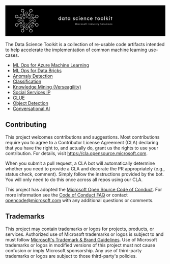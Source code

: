![banner](images\data-science-toolkit-banner.JPG)

The Data Science Toolkit is a collection of re-usable code artifacts intended to help accelerate the implementation of common machine learning use-cases.

- [ML Ops for Azure Machine Learning](https://github.com/microsoft/dstoolkit-mlops-base)
- [ML Ops for Data Bricks](https://github.com/microsoft/dstoolkit-ml-ops-for-databricks)
- [Anomaly Detection](https://github.com/microsoft/dstoolkit-anomaly-detection-ijungle)
- [Classification](https://github.com/microsoft/dstoolkit-classification-solution-accelerator)
- [Knowledge Mining (Verseagility)](https://github.com/microsoft/verseagility)
- [Social Services IP](https://github.com/microsoft/SocialServicesIP)
- [GLUE](https://github.com/microsoft/glue)
- [Object Detection](https://github.com/microsoft/dstoolkit-objectdetection-tensorflow-azureml)
- [Conversational AI](https://github.com/microsoft/cai-advanced-processing-service)

## Contributing

This project welcomes contributions and suggestions.  Most contributions require you to agree to a
Contributor License Agreement (CLA) declaring that you have the right to, and actually do, grant us
the rights to use your contribution. For details, visit https://cla.opensource.microsoft.com.

When you submit a pull request, a CLA bot will automatically determine whether you need to provide
a CLA and decorate the PR appropriately (e.g., status check, comment). Simply follow the instructions
provided by the bot. You will only need to do this once across all repos using our CLA.

This project has adopted the [Microsoft Open Source Code of Conduct](https://opensource.microsoft.com/codeofconduct/).
For more information see the [Code of Conduct FAQ](https://opensource.microsoft.com/codeofconduct/faq/) or
contact [opencode@microsoft.com](mailto:opencode@microsoft.com) with any additional questions or comments.

## Trademarks

This project may contain trademarks or logos for projects, products, or services. Authorized use of Microsoft 
trademarks or logos is subject to and must follow 
[Microsoft's Trademark & Brand Guidelines](https://www.microsoft.com/en-us/legal/intellectualproperty/trademarks/usage/general).
Use of Microsoft trademarks or logos in modified versions of this project must not cause confusion or imply Microsoft sponsorship.
Any use of third-party trademarks or logos are subject to those third-party's policies.
